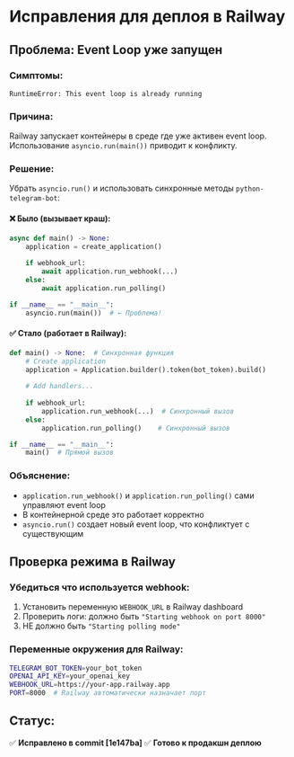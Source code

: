 # Исправления для деплоя в Railway

## Проблема: Event Loop уже запущен

### Симптомы:
```
RuntimeError: This event loop is already running
```

### Причина:
Railway запускает контейнеры в среде где уже активен event loop. Использование `asyncio.run(main())` приводит к конфликту.

### Решение:
Убрать `asyncio.run()` и использовать синхронные методы `python-telegram-bot`:

#### ❌ Было (вызывает краш):
```python
async def main() -> None:
    application = create_application()
    
    if webhook_url:
        await application.run_webhook(...)
    else:
        await application.run_polling()

if __name__ == "__main__":
    asyncio.run(main())  # ← Проблема!
```

#### ✅ Стало (работает в Railway):
```python
def main() -> None:  # Синхронная функция
    # Create application
    application = Application.builder().token(bot_token).build()
    
    # Add handlers...
    
    if webhook_url:
        application.run_webhook(...)  # Синхронный вызов
    else:
        application.run_polling()    # Синхронный вызов

if __name__ == "__main__":
    main()  # Прямой вызов
```

### Объяснение:
- `application.run_webhook()` и `application.run_polling()` сами управляют event loop
- В контейнерной среде это работает корректно
- `asyncio.run()` создает новый event loop, что конфликтует с существующим

## Проверка режима в Railway

### Убедиться что используется webhook:
1. Установить переменную `WEBHOOK_URL` в Railway dashboard
2. Проверить логи: должно быть `"Starting webhook on port 8000"`
3. НЕ должно быть `"Starting polling mode"`

### Переменные окружения для Railway:
```bash
TELEGRAM_BOT_TOKEN=your_bot_token
OPENAI_API_KEY=your_openai_key  
WEBHOOK_URL=https://your-app.railway.app
PORT=8000  # Railway автоматически назначает порт
```

## Статус:
✅ **Исправлено в commit [1e147ba]**
✅ **Готово к продакшн деплою** 